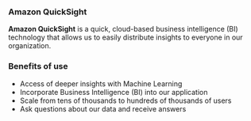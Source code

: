 ### Amazon QuickSight

**Amazon QuickSight** is a quick, cloud-based business intelligence (BI) technology that allows us to easily distribute insights to everyone in our organization.

### Benefits of use

- Access of deeper insights with Machine Learning
- Incorporate Business Intelligence (BI) into our application
- Scale from tens of thousands to hundreds of thousands of users
- Ask questions about our data and receive answers
